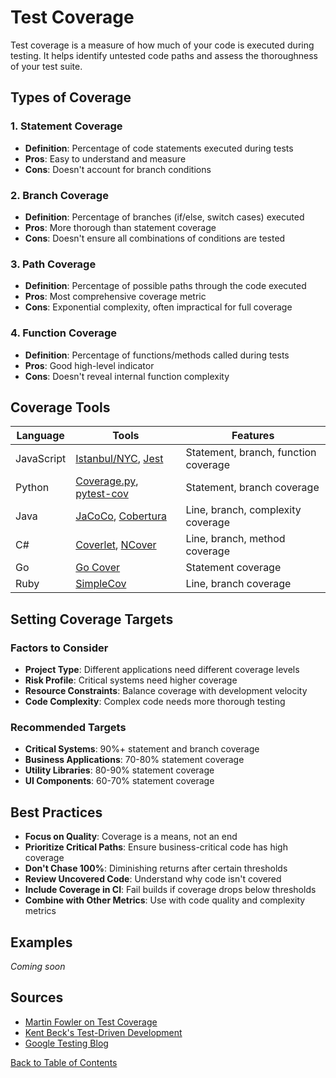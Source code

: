 # Test Coverage

Test coverage is a measure of how much of your code is executed during testing. It helps identify untested code paths and assess the thoroughness of your test suite.

## Types of Coverage

### 1. Statement Coverage
- **Definition**: Percentage of code statements executed during tests
- **Pros**: Easy to understand and measure
- **Cons**: Doesn't account for branch conditions

### 2. Branch Coverage
- **Definition**: Percentage of branches (if/else, switch cases) executed
- **Pros**: More thorough than statement coverage
- **Cons**: Doesn't ensure all combinations of conditions are tested

### 3. Path Coverage
- **Definition**: Percentage of possible paths through the code executed
- **Pros**: Most comprehensive coverage metric
- **Cons**: Exponential complexity, often impractical for full coverage

### 4. Function Coverage
- **Definition**: Percentage of functions/methods called during tests
- **Pros**: Good high-level indicator
- **Cons**: Doesn't reveal internal function complexity

## Coverage Tools

| Language | Tools | Features |
|----------|-------|----------|
| JavaScript | [Istanbul/NYC](https://istanbul.js.org/), [Jest](https://jestjs.io/) | Statement, branch, function coverage |
| Python | [Coverage.py](https://coverage.readthedocs.io/), [pytest-cov](https://pytest-cov.readthedocs.io/) | Statement, branch coverage |
| Java | [JaCoCo](https://www.eclemma.org/jacoco/), [Cobertura](https://cobertura.github.io/cobertura/) | Line, branch, complexity coverage |
| C# | [Coverlet](https://github.com/coverlet-coverage/coverlet), [NCover](https://www.ncover.com/) | Line, branch, method coverage |
| Go | [Go Cover](https://golang.org/pkg/cmd/cover/) | Statement coverage |
| Ruby | [SimpleCov](https://github.com/simplecov-ruby/simplecov) | Line, branch coverage |

## Setting Coverage Targets

### Factors to Consider
- **Project Type**: Different applications need different coverage levels
- **Risk Profile**: Critical systems need higher coverage
- **Resource Constraints**: Balance coverage with development velocity
- **Code Complexity**: Complex code needs more thorough testing

### Recommended Targets
- **Critical Systems**: 90%+ statement and branch coverage
- **Business Applications**: 70-80% statement coverage
- **Utility Libraries**: 80-90% statement coverage
- **UI Components**: 60-70% statement coverage

## Best Practices

- **Focus on Quality**: Coverage is a means, not an end
- **Prioritize Critical Paths**: Ensure business-critical code has high coverage
- **Don't Chase 100%**: Diminishing returns after certain thresholds
- **Review Uncovered Code**: Understand why code isn't covered
- **Include Coverage in CI**: Fail builds if coverage drops below thresholds
- **Combine with Other Metrics**: Use with code quality and complexity metrics

## Examples

*Coming soon*

## Sources
- [Martin Fowler on Test Coverage](https://martinfowler.com/bliki/TestCoverage.html)
- [Kent Beck's Test-Driven Development](https://www.amazon.com/Test-Driven-Development-Kent-Beck/dp/0321146530)
- [Google Testing Blog](https://testing.googleblog.com/)

[Back to Table of Contents](/README.md)